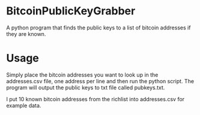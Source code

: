 # BitcoinPublicKeyGrabber
A python program that finds the public keys to a list of bitcoin addresses if they are known.


# Usage
Simply place the bitcoin addresses you want to look up in the addresses.csv file, one address per line and then run the python script. The program will output the public keys to txt file called pubkeys.txt.
 
 I put 10 known bitcoin addresses from the richlist into addresses.csv for example data.


